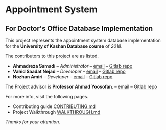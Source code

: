 # Appointment System
## For Doctor's Office Database Implementation

This project represents the appointment system database implementation for the
**University of Kashan Database course** of *2018*.

The contributors to this project are as listed.

* **Ahmadreza Samadi** – *Administrator* – [email](mailto:samadi@example.com) – [Gitlab repo](gitlab.com/ahmadreza.smdi)
* **Vahid Saadat Nejad** – *Developer* – [email](mailto:saadat@example.com) – [Gitlab repo](gitlab.com/vahidsa)
* **Nozhan Amiri** – *Developer* – [email](mailto:nozhana@gmail.com) – [Gitlab repo](gitlab.com/nozhana)

The Project advisor is **Professor Ahmad Yoosofan**. – [email](yoosofan@kashanu.ac.ir) – [Gitlab repo](gitlab.com/usofan)

For more info, visit the following pages.
* Contributing guide [CONTRIBUTING.md](CONTRIBUTING.md)
* Project Walkthrough [WALKTHROUGH.md](WALKTHROUGH.md)

*Thanks for your attention.*
